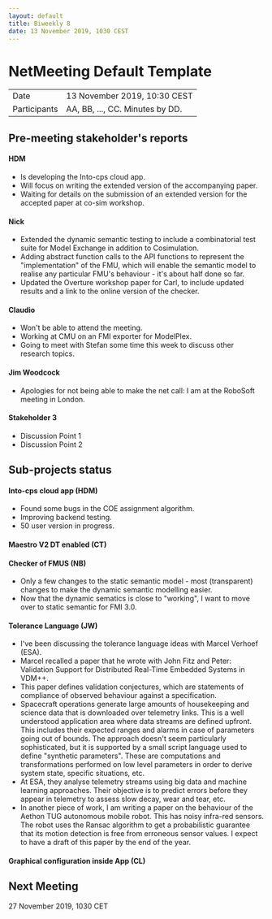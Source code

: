 ```yaml
---
layout: default
title: Biweekly 8
date: 13 November 2019, 1030 CEST
---
```


<script src="https://code.jquery.com/jquery-1.11.1.min.js">
</script>
<script src="/javascripts/edit.js"></script>
<script>setEditButonNm();</script>

# NetMeeting Default Template

|||
|---|---|
| Date | 13 November 2019, 10:30 CEST |
| Participants | AA, BB, ..., CC.  Minutes by DD. |


## Pre-meeting stakeholder's reports

<!-- Please keep in mind that the minutes are publicly available, and that
private information must be stored elsewhere.  -->

#### HDM
* Is developing the Into-cps cloud app.
* Will focus on writing the extended version of the accompanying paper. 
* Waiting for details on the submission of an extended version for the accepted paper at co-sim workshop.

#### Nick
* Extended the dynamic semantic testing to include a combinatorial test suite for Model Exchange in addition to Cosimulation.
* Adding abstract function calls to the API functions to represent the "implementation" of the FMU, which will enable the semantic model to realise any particular FMU's behaviour - it's about half done so far.
* Updated the Overture workshop paper for Carl, to include updated results and a link to the online version of the checker.

#### Claudio
* Won't be able to attend the meeting.
* Working at CMU on an FMI exporter for ModelPlex.
* Going to meet with Stefan some time this week to discuss other research topics.


#### Jim Woodcock
* Apologies for not being able to make the net call: I am at the RoboSoft meeting in London.

#### Stakeholder 3
* Discussion Point 1
* Discussion Point 2


## Sub-projects status


#### Into-cps cloud app (HDM)
* Found some bugs in the COE assignment algorithm. 
* Improving backend testing.
* 50 user version in progress.

#### Maestro V2 DT enabled (CT)

#### Checker of FMUS (NB)
* Only a few changes to the static semantic model - most (transparent) changes to make the dynamic semantic modelling easier.
* Now that the dynamic sematics is close to "working", I want to move over to static semantic for FMI 3.0.

#### Tolerance Language (JW)
 * I've been discussing the tolerance language ideas with Marcel Verhoef (ESA).
 * Marcel recalled a paper that he wrote with John Fitz and Peter: Validation Support for Distributed Real-Time Embedded Systems in VDM++.
 * This paper defines validation conjectures, which are statements of compliance of observed behaviour against a specification.
 * Spacecraft operations generate large amounts of housekeeping and science data that is downloaded over telemetry links. This is a well understood application area where data streams are defined upfront. This includes their expected ranges and alarms in case of parameters going out of bounds. The approach doesn't seem particularly sophisticated, but it is supported by a small script language used to define "synthetic parameters". These are computations and transformations performed on low level parameters in order to derive system state, specific situations, etc.
 * At ESA, they analyse telemetry streams using big data and machine learning approaches. Their objective is to predict errors before they appear in telemetry to assess slow decay, wear and tear, etc.
 * In another piece of work, I am writing a paper on the behaviour of the Aethon TUG autonomous mobile robot. This has noisy infra-red sensors. The robot uses the Ransac algorithm to get a probabilistic guarantee that its motion detection is free from erroneous sensor values. I expect to have a draft of this paper by the end of the year.

#### Graphical configuration inside App (CL)


Next Meeting
------------

27 November 2019, 1030 CET


<div id="edit_page_div"></div>
